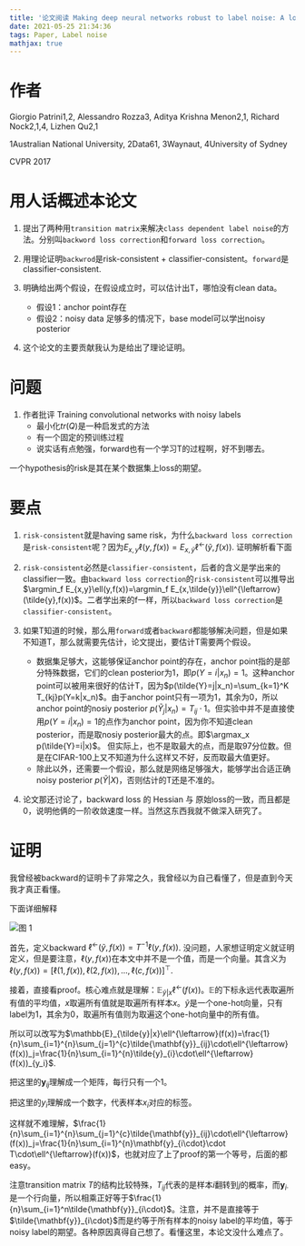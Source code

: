 ```yaml
---
title: '论文阅读 Making deep neural networks robust to label noise: A loss correction approach'
date: 2021-05-25 21:34:36
tags: Paper, Label noise
mathjax: true
---
```

# 作者
Giorgio Patrini1,2, Alessandro Rozza3, Aditya Krishna Menon2,1, Richard Nock2,1,4, Lizhen Qu2,1

1Australian National University, 2Data61, 3Waynaut, 4University of Sydney

CVPR 2017

# 用人话概述本论文
1. 提出了两种用`transition matrix`来解决`class dependent label noise`的方法。分别叫`backword loss correction`和`forward loss correction`。

2. 用理论证明`backwrod`是risk-consistent + classifier-consistent。`forward`是classifier-consistent.

3. 明确给出两个假设，在假设成立时，可以估计出T，哪怕没有clean data。
   - 假设1：anchor point存在
   - 假设2：noisy data 足够多的情况下，base model可以学出noisy posterior
  
4. 这个论文的主要贡献我认为是给出了理论证明。

# 问题
1. 作者批评 Training convolutional networks with noisy labels
   - 最小化$tr(Q)$是一种启发式的方法
   - 有一个固定的预训练过程
   - 说实话有点勉强，forward也有一个学习T的过程啊，好不到哪去。

一个hypothesis的risk是其在某个数据集上loss的期望。

# 要点
1. `risk-consistent`就是having same risk，为什么`backward loss correction`是`risk-consistent`呢？因为$E_{x,y}\ell(y,f(x))=E_{x,\tilde{y}}\ell^{\leftarrow}(\tilde{y},f(x))$. 证明解析看下面


2. `risk-consistent`必然是`classifier-consistent`，后者的含义是学出来的classifier一致。由`backward loss correction`的`risk-consistent`可以推导出$\argmin_f E_{x,y}\ell(y,f(x))=\argmin_f E_{x,\tilde{y}}\ell^{\leftarrow}(\tilde{y},f(x))$。二者学出来的f一样，所以`backward loss correction`是`classifier-consistent`。

3. 如果T知道的时候，那么用`forward`或者`backward`都能够解决问题，但是如果不知道T，那么就需要先估计，论文提出，要估计T需要两个假设。
   - 数据集足够大，这能够保证anchor point的存在，anchor point指的是部分特殊数据，它们的clean posterior为1，即$p(Y=i|x_n)=1$。这种anchor point可以被用来很好的估计T，因为$p(\tilde{Y}=j|x_n)=\sum_{k=1}^K T_{kj}p(Y=k|x_n)$。由于anchor point只有一项为1，其余为0，所以anchor point的nosiy posterior $p(\tilde{Y}_j|x_n)=T_{ij}\cdot 1$。但实验中并不是直接使用$p(Y=i|x_n)=1$的点作为anchor point，因为你不知道clean posterior，而是取nosiy posterior最大的点。即$\argmax_x p(\tilde{Y}=i|x)$。 但实际上，也不是取最大的点，而是取97分位数。但是在CIFAR-100上又不知道为什么这样又不好，反而取最大值更好。
   - 除此以外，还需要一个假设，那么就是网络足够强大，能够学出合适正确noisy posterior $p(\tilde{Y}|X)$，否则估计的T还是不准的。

4. 论文那还讨论了，backward loss 的 Hessian 与 原始loss的一致，而且都是0，说明他俩的一阶收敛速度一样。当然这东西我就不做深入研究了。


# 证明
我曾经被backward的证明卡了非常之久，我曾经以为自己看懂了，但是直到今天我才真正看懂。

下面详细解释

![图 1](https://i.loli.net/2021/06/04/G4xT6rKPIwFEAjD.png)  

首先，定义backward $\ell^{\leftarrow}(\tilde{y},f(x))=T^{-1}\ell(y,f(x))$. 没问题，人家想证明定义就证明定义，但是要注意，$\ell(y,f(x))$在本文中并不是一个值，而是一个向量。其含义为$\ell(y,f(x))=[\ell(1, f(x)),\ell(2, f(x)),...,\ell(c, f(x))]^\top$.

接着，直接看proof。核心难点就是理解：$\mathbb{E}_{\tilde{y}|x}\ell^{\leftarrow}(f(x))$。$\mathbb{E}$的下标永远代表取遍所有值的平均值，$x$取遍所有值就是取遍所有样本$x$。$\tilde{y}$是一个one-hot向量，只有label为1，其余为0，取遍所有值则为取遍这个one-hot向量中的所有值。

所以可以改写为$\mathbb{E}_{\tilde{y}|x}\ell^{\leftarrow}(f(x))=\frac{1}{n}\sum_{i=1}^{n}\sum_{j=1}^{c}\tilde{\mathbf{y}}_{ij}\cdot\ell^{\leftarrow}(f(x))_j=\frac{1}{n}\sum_{i=1}^{n}\tilde{y}_{i}\cdot\ell^{\leftarrow}(f(x))_{y_i}$. 

把这里的$\mathbf{y}_{ij}$理解成一个矩阵，每行只有一个1。

把这里的$y_i$理解成一个数字，代表样本$x_i$对应的标签。

这样就不难理解，$\frac{1}{n}\sum_{i=1}^{n}\sum_{j=1}^{c}\tilde{\mathbf{y}}_{ij}\cdot\ell^{\leftarrow}(f(x))_j=\frac{1}{n}\sum_{i=1}^{n}\mathbf{y}_{i\cdot}\cdot T\cdot\ell^{\leftarrow}(f(x))$，也就对应了上了proof的第一个等号，后面的都easy。

注意transition matrix $T$的结构比较特殊，$T_{ij}$代表的是样本$i$翻转到$j$的概率，而$\mathbf{y}_{i\cdot}$是一个行向量，所以相乘正好等于$\frac{1}{n}\sum_{i=1}^n\tilde{\mathbf{y}}_{i\cdot}$。注意，并不是直接等于$\tilde{\mathbf{y}}_{i\cdot}$而是约等于所有样本的noisy label的平均值，等于noisy label的期望。各种原因真得自己想了。看懂这里，本论文没什么难点了。
